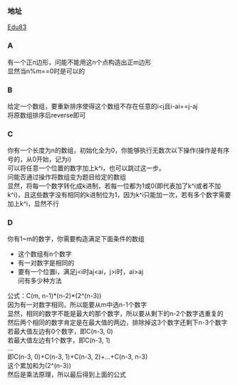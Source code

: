 ### 地址
[Edu83](https://codeforces.com/contest/1312)

### A
有一个正n边形，问能不能用这n个点构造出正m边形  
显然当n%m==0时是可以的

### B
给定一个数组，要重新排序使得这个数组不存在任意的i<j且i-ai==j-aj  
将原数组排序后reverse即可

### C
你有一个长度为n的数组，初始化全为0，你能够执行无数次以下操作(操作是有序号的，从0开始，记为i)  
可以将任意一个位置的数字加上k^i，也可以跳过这一步。  
问能否通过操作将数组变为题目给定的数组  
显然，将每一个数字转化成k进制，若每一位都为1或0(即代表加了k^i或者不加k^i)，且这些数字没有相同的k进制位为1，因为k^i只能加一次，若有多个数字需要加上k^i，显然不行

### D
你有1~m的数字，你需要构造满足下面条件的数组  
- 这个数组有n个数字  
- 有一对数字是相同的
- 要有一个位置i，满足j<i时aj<ai，j>i时，ai>aj  
问有多少种方法  

公式：C(m, n-1)\*(n-2)\*(2^(n-3))  
因为有一对数字相同，所以能要从m中选n-1个数字  
显然，相同的数字不能是最大的那个数字，所以要从剩下的n-2个数字选重复的  
然后两个相同的数字肯定是在最大值的两边，排除掉这3个数字还剩下n-3个数字  
若最大值左边有0个数字，即C(n-3, 0)  
若最大值左边有1个数字，即C(n-3, 1)  
...  
即C(n-3, 0)+C(n-3, 1)+C(n-3, 2)+...+C(n-3, n-3)  
这个累加和为(2^(n-3))  
然后是乘法原理，所以最后得到上面的公式
